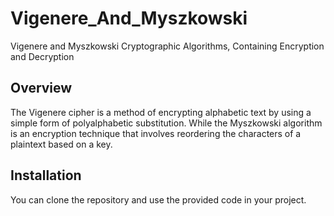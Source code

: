 # Vigenere_And_Myszkowski
Vigenere and Myszkowski Cryptographic Algorithms, Containing Encryption and Decryption

## Overview

The Vigenere cipher is a method of encrypting alphabetic text by using a simple form of polyalphabetic substitution. While the Myszkowski algorithm is an encryption technique that involves reordering the characters of a plaintext based on a key. 

## Installation

You can clone the repository and use the provided code in your project. 
